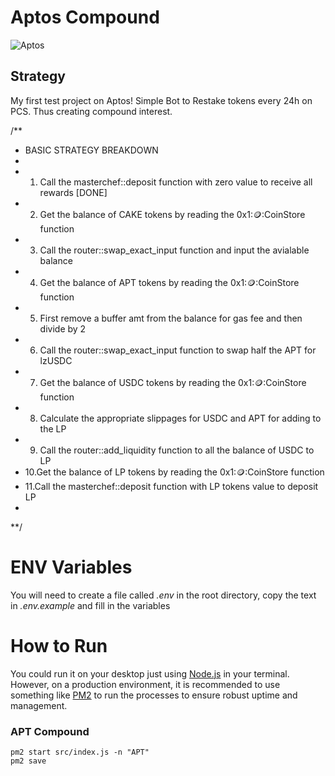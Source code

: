 # Aptos Compound
![Aptos](https://blog.pintu.co.id/wp-content/uploads/2023/07/pembaruan-jaringan-aptos.jpeg)


## Strategy 
My first test project on Aptos! Simple Bot to Restake tokens every 24h on PCS. Thus creating compound interest. 

/**
 * BASIC STRATEGY BREAKDOWN
 *
 * 1. Call the masterchef::deposit function with zero value to receive all rewards [DONE]
 * 2. Get the balance of CAKE tokens by reading the 0x1::coin::CoinStore function
 * 3. Call the router::swap_exact_input function and input the avialable balance
 * 4. Get the balance of APT tokens by reading the 0x1::coin::CoinStore function
 * 5. First remove a buffer amt from the balance for gas fee and then divide by 2
 * 6. Call the router::swap_exact_input function to swap half the APT for lzUSDC
 * 7. Get the balance of USDC tokens by reading the 0x1::coin::CoinStore function
 * 8. Calculate the appropriate slippages for USDC and APT for adding to the LP
 * 9. Call the router::add_liquidity function to all the balance of USDC to LP
 * 10.Get the balance of LP tokens by reading the 0x1::coin::CoinStore function
 * 11.Call the masterchef::deposit function with LP tokens value to deposit LP
 *
 **/

# ENV Variables 
You will need to create a file called *.env* in the root directory, copy the text in *.env.example* and fill in the variables 


# How to Run 
You could run it on your desktop just using [Node.js](https://github.com/nodejs/node) in your terminal. However, on a production environment, it is recommended to use something like [PM2](https://github.com/Unitech/pm2) to run the processes to ensure robust uptime and management. 

### APT Compound
```
pm2 start src/index.js -n "APT"
pm2 save

```
